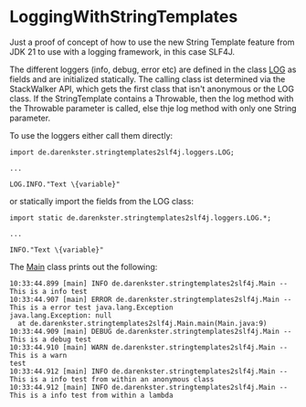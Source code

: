 # LoggingWithStringTemplates

Just a proof of concept of how to use the new String Template feature from JDK 21 to use with a logging framework, in this case SLF4J.

The different loggers (info, debug, error etc) are defined in the class [LOG](src/de/darenkster/stringtemplates2slf4j/loggers/LOG.java) as fields and are initialized statically.
The calling class ist determined via the StackWalker API, which gets the first class that isn't anonymous or the LOG class.
If the StringTemplate contains a Throwable, then the log method with the Throwable parameter is called, else thje log method with only one String parameter.

To use the loggers either call them directly:

```
import de.darenkster.stringtemplates2slf4j.loggers.LOG;

...

LOG.INFO."Text \{variable}"
```
or statically import the fields from the LOG class:
```
import static de.darenkster.stringtemplates2slf4j.loggers.LOG.*;

...

INFO."Text \{variable}"
```
The [Main](src/de/darenkster/stringtemplates2slf4j/Main.java) class prints out the following:
```
10:33:44.899 [main] INFO de.darenkster.stringtemplates2slf4j.Main -- This is a info test
10:33:44.907 [main] ERROR de.darenkster.stringtemplates2slf4j.Main -- This is a error test java.lang.Exception
java.lang.Exception: null
  at de.darenkster.stringtemplates2slf4j.Main.main(Main.java:9)
10:33:44.909 [main] DEBUG de.darenkster.stringtemplates2slf4j.Main -- This is a debug test
10:33:44.910 [main] WARN de.darenkster.stringtemplates2slf4j.Main -- This is a warn
test
10:33:44.912 [main] INFO de.darenkster.stringtemplates2slf4j.Main -- This is a info test from within an anonymous class
10:33:44.912 [main] INFO de.darenkster.stringtemplates2slf4j.Main -- This is a info test from within a lambda
```
